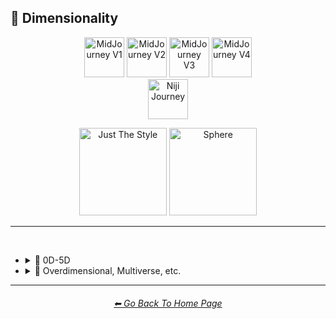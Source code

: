 <h2>🌌 Dimensionality</h2>

<div align="center">

[<img src="/Images/Repo_Parts/Buttons/Version_Buttons/button_version_V1_inactive.webp?raw=true" alt="MidJourney V1" height="64" />](/Pages/MJ_V1/Style_Pages/Sphere/Dimensionality.md)
[<img src="/Images/Repo_Parts/Buttons/Version_Buttons/button_version_V2_inactive.webp?raw=true" alt="MidJourney V2" height="64" />](/Pages/MJ_V2/Style_Pages/Sphere/Dimensionality.md)
[<img src="/Images/Repo_Parts/Buttons/Version_Buttons/button_version_V3_active.webp?raw=true" alt="MidJourney V3" height="64" />](/Pages/MJ_V3/Style_Pages/Sphere/Dimensionality.md)
[<img src="/Images/Repo_Parts/Buttons/Version_Buttons/button_version_V4_inactive.webp?raw=true" alt="MidJourney V4" height="64" />](/Pages/MJ_V4/Style_Pages/Just_The_Style/Dimensionality.md)
<br>
[<img src="/Images/Repo_Parts/Buttons/Version_Buttons/button_version_niji_inactive_full.webp?raw=true" alt="Niji Journey" height="64" />](/Pages/Niji_Journey/Style_Pages/Dimensionality.md)

[<img src="/Images/Repo_Parts/Buttons/Image_Type_Buttons/button_just_the_style_inactive.webp?raw=true" alt="Just The Style" width="140.5" />](/Pages/MJ_V3/Style_Pages/Just_The_Style/Dimensionality.md)
[<img src="/Images/Repo_Parts/Buttons/Image_Type_Buttons/button_sphere_active.webp?raw=true" alt="Sphere" width="140.5" />](/Pages/MJ_V3/Style_Pages/Sphere/Dimensionality.md)

</div>

<hr>
<br>


- <details><summary>🌌 0D-5D</summary><p><div align="center">

	| 0-Dimensional | 0-D |
	| :-: | :-: |
	| <img src="/Images/MJ_V3/MidJourney_Styles_(sphere)/Wave_10/sphere_0-Dimensional.png?raw=true" width="256" /> | <img src="/Images/MJ_V3/MidJourney_Styles_(sphere)/Wave_10/sphere_0-D.png?raw=true" width="256" /> |
	
	<br>
	
	| 1-Dimensional | 1-D |
	| :-: | :-: |
	| <img src="/Images/MJ_V3/MidJourney_Styles_(sphere)/Wave_10/sphere_1-Dimensional.png?raw=true" width="256" /> | <img src="/Images/MJ_V3/MidJourney_Styles_(sphere)/Wave_10/sphere_1-D.png?raw=true" width="256" /> |
	
	<br>

	| 2-Dimensional | 2D |
	| :-: | :-: |
	| <img src="/Images/MJ_V3/MidJourney_Styles_(sphere)/sphere_2-Dimensional.png?raw=true" width="256" /> | <img src="/Images/MJ_V3/MidJourney_Styles_(sphere)/sphere_2D.png?raw=true" width="256" /> | 
	
	<br>
	
	| 2.5-Dimensional | 2.5D |
	| :-: | :-: |
	| <img src="/Images/MJ_V3/MidJourney_Styles_(sphere)/sphere_2.5-Dimensional.png?raw=true" width="256" /> | <img src="/Images/MJ_V3/MidJourney_Styles_(sphere)/sphere_2.5D.png?raw=true" width="256" /> |
	
	<br>
	
	| 3-Dimensional | 3D |
	| :-: | :-: |
	| <img src="/Images/MJ_V3/MidJourney_Styles_(sphere)/sphere_3-Dimensional.png?raw=true" width="256" /> | <img src="/Images/MJ_V3/MidJourney_Styles_(sphere)/sphere_3D.png?raw=true" width="256" /> | 
	
	<br>
	
	| 4-Dimensional | 4D |
	| :-: | :-: |
	| <img src="/Images/MJ_V3/MidJourney_Styles_(sphere)/sphere_4-Dimensional.png?raw=true" width="256" /> | <img src="/Images/MJ_V3/MidJourney_Styles_(sphere)/sphere_4D.png?raw=true" width="256" /> | 
	
	<br>

	| 5-Dimensional | 5D |
	| :-: | :-: |
	| <img src="/Images/MJ_V3/MidJourney_Styles_(sphere)/sphere_5-Dimensional.png?raw=true" width="256" /> | <img src="/Images/MJ_V3/MidJourney_Styles_(sphere)/sphere_5D.png?raw=true" width="256" /> | 

	</div></p></details>


- <details><summary>🌌 Overdimensional, Multiverse, etc.</summary><p><div align="center">

	| Dimensionality |
	| :-: |
	| <img src="/Images/MJ_V3/MidJourney_Styles_(sphere)/Wave_13/sphere_Dimensionality.png?raw=true" width="256" /> |
	
	<br>

	| Overdimensional | Underdimensional | Hyperdimensional |
	| :-: | :-: | :-: |
	| <img src="/Images/MJ_V3/MidJourney_Styles_(sphere)/sphere_Overdimensional.png?raw=true" width="256" /> | <img src="/Images/MJ_V3/MidJourney_Styles_(sphere)/sphere_Underdimensional.png?raw=true" width="256" /> | <img src="/Images/MJ_V3/MidJourney_Styles_(sphere)/sphere_Hyperdimensional.png?raw=true" width="256" /> | 
	
	<br>
	
	| Subdimensional | Everdimensional | Omnidimensional |
	| :-: | :-: | :-: |
	| <img src="/Images/MJ_V3/MidJourney_Styles_(sphere)/sphere_Subdimensional.png?raw=true" width="256" /> | <img src="/Images/MJ_V3/MidJourney_Styles_(sphere)/sphere_Everdimensional.png?raw=true" width="256" /> | <img src="/Images/MJ_V3/MidJourney_Styles_(sphere)/sphere_Omnidimensional.png?raw=true" width="256" /> |
	
	<br>
	
	| Extradimensional | Beyond-Dimensional | Excessively-dimensional |
	| :-: | :-: | :-: |
	| <img src="/Images/MJ_V3/MidJourney_Styles_(sphere)/sphere_Extradimensional.png?raw=true" width="256" /> | <img src="/Images/MJ_V3/MidJourney_Styles_(sphere)/sphere_Beyond-Dimensional.png?raw=true" width="256" /> | <img src="/Images/MJ_V3/MidJourney_Styles_(sphere)/sphere_Excessively-dimensional.png?raw=true" width="256" /> | 
	
	<br>
	
	| Alldimensional | Multiverse |
	| :-: | :-: |
	| <img src="/Images/MJ_V3/MidJourney_Styles_(sphere)/sphere_Alldimensional.png?raw=true" width="256" /> | <img src="/Images/MJ_V3/MidJourney_Styles_(sphere)/sphere_Multiverse.png?raw=true" width="256" /> |

	<br>
	
	| Parallel-Universe | Perpendicular-Universe |
	| :-: | :-: |
	| <img src="/Images/MJ_V3/MidJourney_Styles_(sphere)/Wave_10/sphere_Parallel-Universe.png?raw=true" width="256" /> | <img src="/Images/MJ_V3/MidJourney_Styles_(sphere)/Wave_10/sphere_Perpendicular-Universe.png?raw=true" width="256" /> |

	</div></p></details>
	    
<hr><!--------------->
<div align="center">
<h6><a href="https://github.com/willwulfken/MidJourney-Styles-and-Keywords-Reference/blob/main/README.md">⬅ Go Back To Home Page</a></h6>
</div>